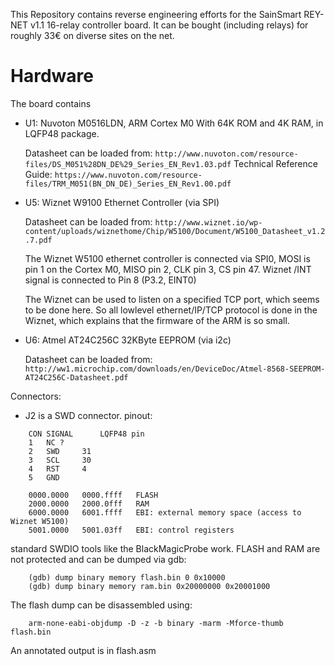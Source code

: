 
This Repository contains reverse engineering efforts for the
SainSmart REY-NET v1.1 16-relay controller board.
It can be bought (including relays) for roughly 33€ on diverse sites on the net.

Hardware
========

The board contains

* U1: Nuvoton M0516LDN, ARM Cortex M0 With 64K ROM and 4K RAM, in LQFP48 package.

	Datasheet can be loaded from: `http://www.nuvoton.com/resource-files/DS_M051%28DN_DE%29_Series_EN_Rev1.03.pdf`
	Technical Reference Guide: `https://www.nuvoton.com/resource-files/TRM_M051(BN_DN_DE)_Series_EN_Rev1.00.pdf`

* U5: Wiznet W9100 Ethernet Controller (via SPI)

	Datasheet can be loaded from: `http://www.wiznet.io/wp-content/uploads/wiznethome/Chip/W5100/Document/W5100_Datasheet_v1.2.7.pdf`

	The Wiznet W5100 ethernet controller is connected via SPI0,
	MOSI is pin 1 on the Cortex M0,
	MISO pin 2,
	CLK pin 3,
	CS pin 47.
	Wiznet /INT signal is connected to Pin 8 (P3.2, EINT0)

	The Wiznet can be used to listen on a specified TCP port,
	which seems to be done here. So all lowlevel ethernet/IP/TCP
	protocol is done in the Wiznet, which explains that the
	firmware of the ARM is so small.


* U6: Atmel AT24C256C 32KByte EEPROM (via i2c)

	Datasheet can be loaded from: `http://ww1.microchip.com/downloads/en/DeviceDoc/Atmel-8568-SEEPROM-AT24C256C-Datasheet.pdf`


Connectors:

* J2 is a SWD connector. pinout:

```
	CON	SIGNAL		LQFP48 pin
	1	NC ?
	2	SWD		31
	3	SCL		30
	4	RST		4
	5	GND

	0000.0000	0000.ffff	FLASH
	2000.0000	2000.0fff	RAM
	6000.0000	6001.ffff	EBI: external memory space (access to Wiznet W5100)
	5001.0000	5001.03ff	EBI: control registers
```


standard SWDIO tools like the BlackMagicProbe work.
FLASH and RAM are not protected and can be dumped via gdb:

```
	(gdb) dump binary memory flash.bin 0 0x10000
	(gdb) dump binary memory ram.bin 0x20000000 0x20001000
```

The flash dump can be disassembled using:

```
	arm-none-eabi-objdump -D -z -b binary -marm -Mforce-thumb flash.bin
```

An annotated output is in flash.asm


